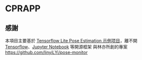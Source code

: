 # CPRAPP




## 感謝
本項目主要基於 [Tensorflow Lite Pose Estimation 示例项目](https://github.com/tensorflow/examples/tree/master/lite/examples/pose_estimation/android)，離不開[Tensorflow](https://www.tensorflow.org/?hl=zh-cn)、[Jupyter Notebook](https://jupyter.org/) 等開源框架
與林亦所創的專案 https://github.com/linyiLYi/pose-monitor